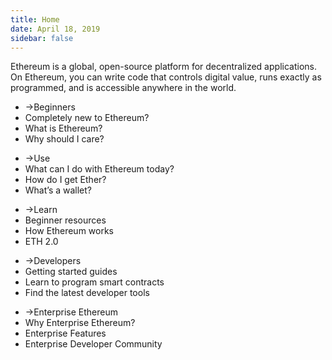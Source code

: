 ```yaml
---
title: Home
date: April 18, 2019
sidebar: false
---
```

<div class="center">Ethereum is a global, open-source platform for decentralized applications. On Ethereum, you can write code that controls digital value, runs exactly as programmed, and is accessible anywhere in the world.</div>

<div class="intro-blocks">

  <router-link to="/beginners/" class="intro-block">

  <ul>
    <li><span class="arrow">→</span>Beginners</li>
    <li class="highlight">Completely new to Ethereum?</li>
    <li>What is Ethereum?</li>
    <li>Why should I care?</li>
  </ul>

  </router-link>

  <div class="intro-block">

  <ul>
    <li><router-link to="/use/"><span class="arrow">→</span>Use</router-link></li>
    <li><router-link to="/use/#_1-use-an-application-built-on-ethereum" class="black">What can I do with Ethereum today?</router-link></li>
    <li><router-link to="/use/#_2-what-is-eth-and-how-do-i-get-it" class="black">How do I get Ether?</router-link></li>
    <li><router-link to="/use/#_3-what-is-a-wallet-and-which-one-should-i-use" class="black">What’s a wallet?</router-link></li>
  </ul>

  </div>

  <div class="intro-block">
    <ul>
      <li><router-link to="/learn/"><span class="arrow">→</span>Learn</router-link></li>
      <li><router-link to="/learn/#ethereum-basics" class="black">Beginner resources</router-link></li>
      <li><router-link to="/learn/#how-ethereum-works" class="black">How Ethereum works</router-link></li>
      <li><router-link to="/learn/#eth-2-0" class="black">ETH 2.0</router-link></li>
    </ul>
  </div>

  </router-link>

  <div class="intro-block">
    <ul>
      <li><router-link to="/developers/"><span class="arrow">→</span>Developers</router-link></li>
      <li><router-link to="/developers/#getting-started" class="black">Getting started guides</router-link></li>
      <li><router-link to="/developers/#smart-contract-languages" class="black">Learn to program smart contracts</router-link></li>
      <li><router-link to="/developers/#developer-tools" class="black">Find the latest developer tools</router-link></li>
    </ul>
  </div>
  
  </router-link>

  <div class="intro-block">
    <ul>
      <li><router-link to="/enterprise/"><span class="arrow">→</span>Enterprise Ethereum</router-link></li>
      <li><router-link to="/enterprise/#why-enterprise-ethereum" class="black">Why Enterprise Ethereum?</router-link></li>
      <li><router-link to="/enterprise/#enterprise-features" class="black">Enterprise Features</router-link></li>
      <li><router-link to="/enterprise/#enterprise-developer-community" class="black">Enterprise Developer Community</router-link></li>
    </ul>
  </div>

</div>
